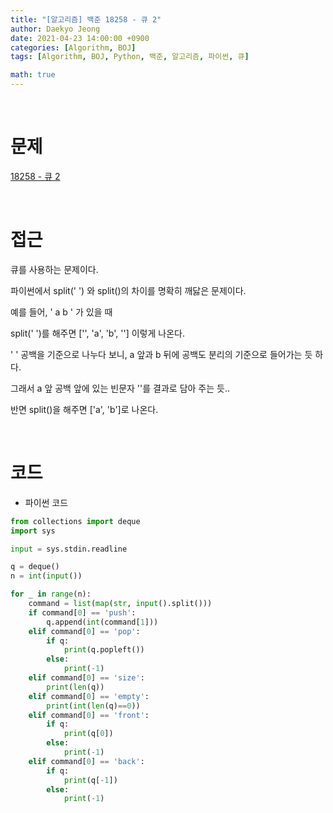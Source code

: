 ```yaml
---
title: "[알고리즘] 백준 18258 - 큐 2"
author: Daekyo Jeong
date: 2021-04-23 14:00:00 +0900
categories: [Algorithm, BOJ]
tags: [Algorithm, BOJ, Python, 백준, 알고리즘, 파이썬, 큐]

math: true
---
```



<br/>

# **문제**

[18258 - 큐 2](https://www.acmicpc.net/problem/18258)

<br/>

# **접근**

큐를 사용하는 문제이다.  

파이썬에서 split(' ') 와 split()의 차이를 명확히 깨닳은 문제이다.  

예를 들어, ' a b ' 가 있을 때  

split(' ')를 해주면 ['', 'a', 'b', ''] 이렇게 나온다.  

' ' 공백을 기준으로 나누다 보니, a 앞과 b 뒤에 공백도 분리의 기준으로 들어가는 듯 하다.  

그래서 a 앞 공백 앞에 있는 빈문자 ''를 결과로 담아 주는 듯..  

반면 split()을 해주면 ['a', 'b']로 나온다.  


<br/>

# **코드**

- 파이썬 코드   

```py
from collections import deque
import sys

input = sys.stdin.readline

q = deque()
n = int(input())

for _ in range(n):
    command = list(map(str, input().split()))
    if command[0] == 'push':
        q.append(int(command[1]))
    elif command[0] == 'pop':
        if q:
            print(q.popleft())
        else:
            print(-1)
    elif command[0] == 'size':
        print(len(q))
    elif command[0] == 'empty':
        print(int(len(q)==0))
    elif command[0] == 'front':
        if q:
            print(q[0])
        else:
            print(-1)
    elif command[0] == 'back':
        if q:
            print(q[-1])
        else:
            print(-1)
```

<br/>
